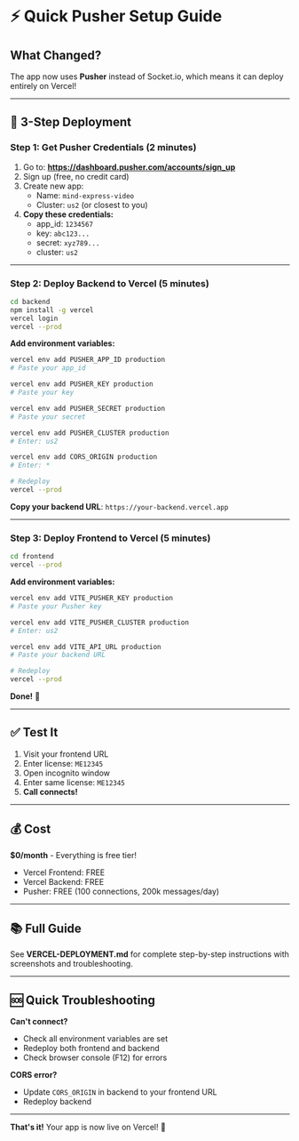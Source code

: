 # ⚡ Quick Pusher Setup Guide

## What Changed?

The app now uses **Pusher** instead of Socket.io, which means it can deploy entirely on Vercel!

---

## 🚀 3-Step Deployment

### Step 1: Get Pusher Credentials (2 minutes)

1. Go to: **https://dashboard.pusher.com/accounts/sign_up**
2. Sign up (free, no credit card)
3. Create new app:
   - Name: `mind-express-video`
   - Cluster: `us2` (or closest to you)
4. **Copy these credentials:**
   - app_id: `1234567`
   - key: `abc123...`
   - secret: `xyz789...`
   - cluster: `us2`

---

### Step 2: Deploy Backend to Vercel (5 minutes)

```bash
cd backend
npm install -g vercel
vercel login
vercel --prod
```

**Add environment variables:**
```bash
vercel env add PUSHER_APP_ID production
# Paste your app_id

vercel env add PUSHER_KEY production
# Paste your key

vercel env add PUSHER_SECRET production
# Paste your secret

vercel env add PUSHER_CLUSTER production
# Enter: us2

vercel env add CORS_ORIGIN production
# Enter: *

# Redeploy
vercel --prod
```

**Copy your backend URL**: `https://your-backend.vercel.app`

---

### Step 3: Deploy Frontend to Vercel (5 minutes)

```bash
cd frontend
vercel --prod
```

**Add environment variables:**
```bash
vercel env add VITE_PUSHER_KEY production
# Paste your Pusher key

vercel env add VITE_PUSHER_CLUSTER production
# Enter: us2

vercel env add VITE_API_URL production
# Paste your backend URL

# Redeploy
vercel --prod
```

**Done!** 🎉

---

## ✅ Test It

1. Visit your frontend URL
2. Enter license: `ME12345`
3. Open incognito window
4. Enter same license: `ME12345`
5. **Call connects!**

---

## 💰 Cost

**$0/month** - Everything is free tier!

- Vercel Frontend: FREE
- Vercel Backend: FREE
- Pusher: FREE (100 connections, 200k messages/day)

---

## 📚 Full Guide

See **VERCEL-DEPLOYMENT.md** for complete step-by-step instructions with screenshots and troubleshooting.

---

## 🆘 Quick Troubleshooting

**Can't connect?**
- Check all environment variables are set
- Redeploy both frontend and backend
- Check browser console (F12) for errors

**CORS error?**
- Update `CORS_ORIGIN` in backend to your frontend URL
- Redeploy backend

---

**That's it!** Your app is now live on Vercel! 🚀
